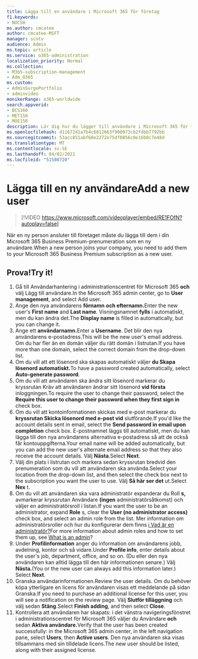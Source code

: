 ```yaml
---
title: Lägga till en användare i Microsoft 365 för företag
f1.keywords:
- NOCSH
ms.author: cmcatee
author: cmcatee-MSFT
manager: scotv
audience: Admin
ms.topic: article
ms.service: o365-administration
localization_priority: Normal
ms.collection:
- M365-subscription-management
- Adm_O365
ms.custom:
- AdminSurgePortfolio
- adminvideo
monikerRange: o365-worldwide
search.appverid:
- BCS160
- MET150
- MOE150
description: Lär dig hur du lägger till användare i Microsoft 365 för företag.
ms.openlocfilehash: d1167241a7b4c6012663f900973cb2fdbb7792bb
ms.sourcegitcommit: 53acc851abf68e2272e75df0856c0e16b0c7e48d
ms.translationtype: MT
ms.contentlocale: sv-SE
ms.lasthandoff: 04/02/2021
ms.locfileid: "51580720"
---
```

# <a name="add-a-new-user"></a><span data-ttu-id="d75c2-103">Lägga till en ny användare</span><span class="sxs-lookup"><span data-stu-id="d75c2-103">Add a new user</span></span>

> [!VIDEO https://www.microsoft.com/videoplayer/embed/RE1FOfN?autoplay=false]

<span data-ttu-id="d75c2-104">När en ny person ansluter till företaget måste du lägga till dem i din Microsoft 365 Business Premium-prenumeration som en ny användare.</span><span class="sxs-lookup"><span data-stu-id="d75c2-104">When a new person joins your company, you need to add them to your Microsoft 365 Business Premium subscription as a new user.</span></span>

## <a name="try-it"></a><span data-ttu-id="d75c2-105">Prova!</span><span class="sxs-lookup"><span data-stu-id="d75c2-105">Try it!</span></span>

1. <span data-ttu-id="d75c2-106">Gå till Användarhantering i administrationscentret för Microsoft 365 **och** välj Lägg till användare.</span><span class="sxs-lookup"><span data-stu-id="d75c2-106">In the Microsoft 365 admin center, go to **User management**, and select Add user.</span></span>
1. <span data-ttu-id="d75c2-107">Ange den nya användarens **förnamn** **och efternamn.**</span><span class="sxs-lookup"><span data-stu-id="d75c2-107">Enter the new user's **First name** and **Last name**.</span></span> <span data-ttu-id="d75c2-108">Visningsnamnet **fylls** i automatiskt, men du kan ändra det.</span><span class="sxs-lookup"><span data-stu-id="d75c2-108">The **Display name** is filled in automatically, but you can change it.</span></span>
1. <span data-ttu-id="d75c2-109">Ange ett **användarnamn.**</span><span class="sxs-lookup"><span data-stu-id="d75c2-109">Enter a **Username**.</span></span> <span data-ttu-id="d75c2-110">Det blir den nya användarens e-postadress.</span><span class="sxs-lookup"><span data-stu-id="d75c2-110">This will be the new user's email address.</span></span> <span data-ttu-id="d75c2-111">Om du har fler än en domän väljer du rätt domän i listrutan.</span><span class="sxs-lookup"><span data-stu-id="d75c2-111">If you have more than one domain, select the correct domain from the drop-down list.</span></span>
1. <span data-ttu-id="d75c2-112">Om du vill att ett lösenord ska skapas automatiskt väljer **du Skapa lösenord automatiskt.**</span><span class="sxs-lookup"><span data-stu-id="d75c2-112">To have a password created automatically, select **Auto-generate password**.</span></span>
1. <span data-ttu-id="d75c2-113">Om du vill att användaren ska ändra sitt lösenord markerar du kryssrutan Kräv att användaren ändrar sitt lösenord **vid första** inloggningen.</span><span class="sxs-lookup"><span data-stu-id="d75c2-113">To require the user to change their password, select the **Require this user to change their password when they first sign in** check box.</span></span>
1. <span data-ttu-id="d75c2-114">Om du vill att kontoinformationen skickas med e-post markerar du **kryssrutan Skicka lösenord med e-post vid** slutförande.</span><span class="sxs-lookup"><span data-stu-id="d75c2-114">If you'd like the account details sent in email, select the **Send password in email upon completion** check box.</span></span> <span data-ttu-id="d75c2-115">E-postnamnet läggs till automatiskt, men du kan lägga till den nya användarens alternativa e-postadress så att de också får kontouppgifterna.</span><span class="sxs-lookup"><span data-stu-id="d75c2-115">Your email name will be added automatically, but you can add the new user's alternate email address so that they also receive the account details.</span></span> <span data-ttu-id="d75c2-116">Välj **Nästa**.</span><span class="sxs-lookup"><span data-stu-id="d75c2-116">Select **Next**.</span></span>
1. <span data-ttu-id="d75c2-117">Välj din plats i listrutan och markera sedan kryssrutan bredvid den prenumeration som du vill att användaren ska använda.</span><span class="sxs-lookup"><span data-stu-id="d75c2-117">Select your location from the drop-down list, and then select the check box next to the subscription you want the user to use.</span></span> <span data-ttu-id="d75c2-118">Välj **Så här ser det** ut.</span><span class="sxs-lookup"><span data-stu-id="d75c2-118">Select **Nex** t.</span></span>
1. <span data-ttu-id="d75c2-119">Om du vill att användaren ska vara administratör expanderar du Roll **s,** avmarkerar kryssrutan Användare **(ingen** administratörsåtkomst) och väljer en administratörsroll i listan.</span><span class="sxs-lookup"><span data-stu-id="d75c2-119">If you want the user to be an administrator, expand **Role** s, clear the **User (no administrator access)** check box, and select an admin role from the list.</span></span> <span data-ttu-id="d75c2-120">Mer information om administratörsroller och hur du konfigurerar dem finns [i Vad är en administratör?](what-is-admin.md)</span><span class="sxs-lookup"><span data-stu-id="d75c2-120">For more information about admin roles and how to set them up, see [What is an admin](what-is-admin.md)?</span></span>
1. <span data-ttu-id="d75c2-121">Under **Profilinformation** anger du information om användarens jobb, avdelning, kontor och så vidare.</span><span class="sxs-lookup"><span data-stu-id="d75c2-121">Under **Profile info**, enter details about the user's job, department, office, and so on.</span></span> <span data-ttu-id="d75c2-122">(Du eller den nya användaren kan alltid lägga till den här informationen senare.) Välj **Nästa.**</span><span class="sxs-lookup"><span data-stu-id="d75c2-122">(You or the new user can always add this information later.) Select **Next**.</span></span>
1. <span data-ttu-id="d75c2-123">Granska användarinformationen.</span><span class="sxs-lookup"><span data-stu-id="d75c2-123">Review the user details.</span></span> <span data-ttu-id="d75c2-124">Om du behöver köpa ytterligare en licens för användaren visas ett meddelande på sidan Granska.</span><span class="sxs-lookup"><span data-stu-id="d75c2-124">If you need to purchase an additional license for this user, you will see a notification on the review page.</span></span> <span data-ttu-id="d75c2-125">Välj **Slutför tilläggning** och välj sedan **Stäng**.</span><span class="sxs-lookup"><span data-stu-id="d75c2-125">Select **Finish adding**, and then select **Close**.</span></span>
1. <span data-ttu-id="d75c2-126">Kontrollera att användaren har skapats: i det vänstra navigeringsfönstret i administrationscentret för Microsoft 365 väljer du Användare **och** sedan **Aktiva användare.**</span><span class="sxs-lookup"><span data-stu-id="d75c2-126">Verify that the user has been created successfully: in the Microsoft 365 admin center, in the left navigation pane, select **Users**, then **Active users**.</span></span> <span data-ttu-id="d75c2-127">Den nya användaren ska visas tillsammans med sin tilldelade licens.</span><span class="sxs-lookup"><span data-stu-id="d75c2-127">The new user should be listed, along with their assigned license.</span></span>